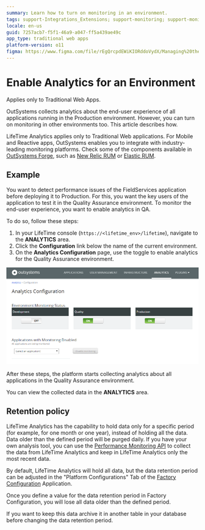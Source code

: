 ```yaml
---
summary: Learn how to turn on monitoring in an environment.
tags: support-Integrations_Extensions; support-monitoring; support-monitoring-overview; runtime-traditionalweb
locale: en-us
guid: 7257acb7-f5f1-46a9-a047-ff5a439ae49c
app_type: traditional web apps
platform-version: o11
figma: https://www.figma.com/file/rEgQrcpdEWiKIORddoVydX/Managing%20the%20Applications%20Lifecycle?node-id=267:124
---
```


# Enable Analytics for an Environment

<div class="info" markdown="1">

Applies only to Traditional Web Apps.

</div>

OutSystems collects analytics about the end-user experience of all applications running in the Production environment. However, you can turn on monitoring in other environments too. This article describes how.

<div class="info" markdown="1">

LifeTime Analytics applies only to Traditional Web applications. For Mobile and Reactive apps, OutSystems enables you to integrate with industry-leading monitoring platforms. Check some of the components available in [OutSystems Forge](https://www.outsystems.com/forge/), such as [New Relic RUM](https://www.outsystems.com/forge/component-overview/6848/new-relic-rum) or [Elastic RUM](https://www.outsystems.com/forge/component-overview/7341/elastic-rum).

</div>

## Example

You want to detect performance issues of the FieldServices application before deploying it to Production. For this, you want the key users of the application to test it in the Quality Assurance environment. To monitor the end-user experience, you want to enable analytics in QA.

To do so, follow these steps:

1. In your LifeTime console (`https://<lifetime_env>/lifetime`), navigate to the **ANALYTICS** area.
1. Click the **Configuration** link below the name of the current environment.
1. On the **Analytics Configuration** page, use the toggle to enable analytics for the Quality Assurance environment.

![](images/enable-analytics-for-an-environment.png)

After these steps, the platform starts collecting analytics about all applications in the Quality Assurance environment.

You can view the collected data in the **ANALYTICS** area.

## Retention policy

LifeTime Analytics has the capability to hold data only for a specific period (for example, for one month or one year), instead of holding all the data. Data older than the defined period will be purged daily. If you have your own analysis tool, you can use the [Performance Monitoring API](../../ref/apis/performancemonitoring-api.md) to collect the data from LifeTime Analytics and keep in LifeTime Analytics only the most recent data.

By default, LifeTime Analytics will hold all data, but the data retention period can be adjusted in the "Platform Configurations" Tab of the [Factory Configuration](https://www.outsystems.com/forge/25/) Application. 

Once you define a value for the data retention period in Factory Configuration, you will lose all data older than the defined period.

If you want to keep this data archive it in another table in your database before changing the data retention period.
